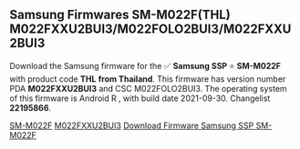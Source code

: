 <h2>Samsung Firmwares SM-M022F(THL) M022FXXU2BUI3/M022FOLO2BUI3/M022FXXU2BUI3</h2>
Download the Samsung firmware for the ✅ <strong>Samsung SSP </strong> ⭐ <strong>SM-M022F</strong> with product code <strong>THL</strong> <strong> from Thailand</strong>. This firmware has version number PDA <strong>M022FXXU2BUI3</strong> and CSC M022FOLO2BUI3. The operating system of this firmware is Android R , with build date 2021-09-30. Changelist <strong>22195866</strong>.


[SM-M022F](https://samfirm.shop/samsung/model/SM-M022F)
[M022FXXU2BUI3](https://samfirm.shop/samsung/pda/M022FXXU2BUI3)
[Download Firmware Samsung SSP SM-M022F](https://samfirm.shop/samsung/firmware/461907)
